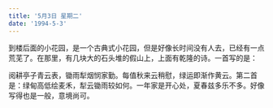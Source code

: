 ```yaml
---
title: '5月3日 星期二'
date: '1994-5-3'
---
```


到楼后面的小花园，是一个古典式小花园，但是好像长时间没有人去，已经有一点荒芜了。在那里，有几块大的石头堆的假山上，上面有乾隆的诗。一首写的是：

阅耕亭子青云表，锄雨犁烟悯家勤。每值秋来云稍慰，绿运即渐作黄云。第二首是：绿甸高低绘麦禾，犁云锄雨较如何。一年家是开心处，夏春兹多乐不多。好像写得也是一般，意境尚可。

